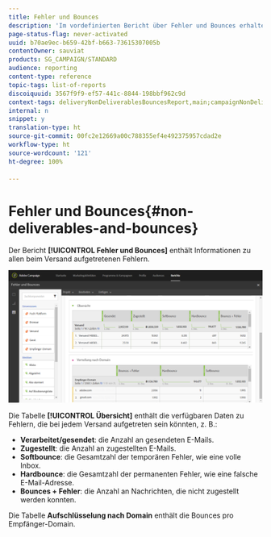 ```yaml
---
title: Fehler und Bounces
description: 'Im vordefinierten Bericht über Fehler und Bounces erhalten Sie Informationen zu Fehlern, die während des Versands aufgetreten sind. '
page-status-flag: never-activated
uuid: b70ae9ec-b659-42bf-b663-73615307005b
contentOwner: sauviat
products: SG_CAMPAIGN/STANDARD
audience: reporting
content-type: reference
topic-tags: list-of-reports
discoiquuid: 3567f9f9-ef57-441c-8844-198bbf962c9d
context-tags: deliveryNonDeliverablesBouncesReport,main;campaignNonDeliverablesBouncesReport,main;programNonDeliverablesBouncesReport,main
internal: n
snippet: y
translation-type: ht
source-git-commit: 00fc2e12669a00c788355ef4e492375957cdad2e
workflow-type: ht
source-wordcount: '121'
ht-degree: 100%

---
```



# Fehler und Bounces{#non-deliverables-and-bounces}

Der Bericht **[!UICONTROL Fehler und Bounces]** enthält Informationen zu allen beim Versand aufgetretenen Fehlern.

![](assets/delivery_reports_7.png)

Die Tabelle **[!UICONTROL Übersicht]** enthält die verfügbaren Daten zu Fehlern, die bei jedem Versand aufgetreten sein könnten, z. B.:

* **Verarbeitet/gesendet**: die Anzahl an gesendeten E-Mails.
* **Zugestellt**: die Anzahl an zugestellten E-Mails.
* **Softbounce**: die Gesamtzahl der temporären Fehler, wie eine volle Inbox.
* **Hardbounce**: die Gesamtzahl der permanenten Fehler, wie eine falsche E-Mail-Adresse.
* **Bounces + Fehler**: die Anzahl an Nachrichten, die nicht zugestellt werden konnten.

Die Tabelle **Aufschlüsselung nach Domain** enthält die Bounces pro Empfänger-Domain.
